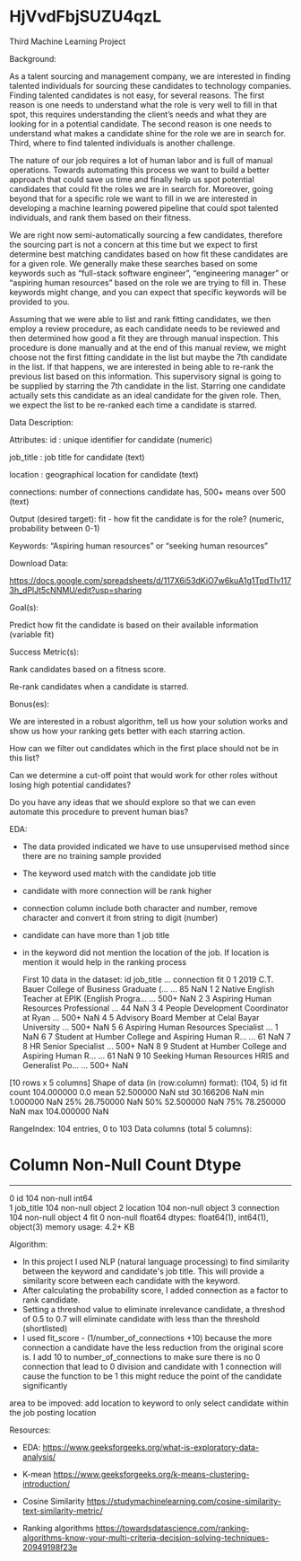 # HjVvdFbjSUZU4qzL
Third Machine Learning Project

Background:

As a talent sourcing and management company, we are interested in finding talented individuals for sourcing these candidates to technology companies. Finding talented candidates is not easy, for several reasons. The first reason is one needs to understand what the role is very well to fill in that spot, this requires understanding the client’s needs and what they are looking for in a potential candidate. The second reason is one needs to understand what makes a candidate shine for the role we are in search for. Third, where to find talented individuals is another challenge.

The nature of our job requires a lot of human labor and is full of manual operations. Towards automating this process we want to build a better approach that could save us time and finally help us spot potential candidates that could fit the roles we are in search for. Moreover, going beyond that for a specific role we want to fill in we are interested in developing a machine learning powered pipeline that could spot talented individuals, and rank them based on their fitness.

We are right now semi-automatically sourcing a few candidates, therefore the sourcing part is not a concern at this time but we expect to first determine best matching candidates based on how fit these candidates are for a given role. We generally make these searches based on some keywords such as “full-stack software engineer”, “engineering manager” or “aspiring human resources” based on the role we are trying to fill in. These keywords might change, and you can expect that specific keywords will be provided to you.

Assuming that we were able to list and rank fitting candidates, we then employ a review procedure, as each candidate needs to be reviewed and then determined how good a fit they are through manual inspection. This procedure is done manually and at the end of this manual review, we might choose not the first fitting candidate in the list but maybe the 7th candidate in the list. If that happens, we are interested in being able to re-rank the previous list based on this information. This supervisory signal is going to be supplied by starring the 7th candidate in the list. Starring one candidate actually sets this candidate as an ideal candidate for the given role. Then, we expect the list to be re-ranked each time a candidate is starred.

Data Description:

Attributes:
id : unique identifier for candidate (numeric)

job_title : job title for candidate (text)

location : geographical location for candidate (text)

connections: number of connections candidate has, 500+ means over 500 (text)

Output (desired target):
fit - how fit the candidate is for the role? (numeric, probability between 0-1)

Keywords: “Aspiring human resources” or “seeking human resources”

Download Data:

https://docs.google.com/spreadsheets/d/117X6i53dKiO7w6kuA1g1TpdTlv1173h_dPlJt5cNNMU/edit?usp=sharing

Goal(s):

Predict how fit the candidate is based on their available information (variable fit)

Success Metric(s):

Rank candidates based on a fitness score.

Re-rank candidates when a candidate is starred.

Bonus(es):

We are interested in a robust algorithm, tell us how your solution works and show us how your ranking gets better with each starring action.

How can we filter out candidates which in the first place should not be in this list?

Can we determine a cut-off point that would work for other roles without losing high potential candidates?

Do you have any ideas that we should explore so that we can even automate this procedure to prevent human bias?

EDA:
- The data provided indicated we have to use unsupervised method since there are no training sample provided
- The keyword used match with the candidate job title
- candidate with more connection will be rank higher
- connection column include both character and number, remove character and convert it from string to digit (number)
- candidate can have more than 1 job title
- in the keyword did not mention the location of the job. If location is mention it would help in the ranking process

  First 10 data in the dataset:
  id                                          job_title  ... connection fit
0   1  2019 C.T. Bauer College of Business Graduate (...  ...         85 NaN
1   2  Native English Teacher at EPIK (English Progra...  ...      500+  NaN
2   3              Aspiring Human Resources Professional  ...         44 NaN
3   4             People Development Coordinator at Ryan  ...      500+  NaN
4   5    Advisory Board Member at Celal Bayar University  ...      500+  NaN
5   6                Aspiring Human Resources Specialist  ...          1 NaN
6   7  Student at Humber College and Aspiring Human R...  ...         61 NaN
7   8                               HR Senior Specialist  ...      500+  NaN
8   9  Student at Humber College and Aspiring Human R...  ...         61 NaN
9  10  Seeking Human Resources HRIS and Generalist Po...  ...      500+  NaN

[10 rows x 5 columns]
Shape of data (in (row:column) format):  (104, 5)
               id  fit
count  104.000000  0.0
mean    52.500000  NaN
std     30.166206  NaN
min      1.000000  NaN
25%     26.750000  NaN
50%     52.500000  NaN
75%     78.250000  NaN
max    104.000000  NaN

RangeIndex: 104 entries, 0 to 103
Data columns (total 5 columns):
 #   Column      Non-Null Count  Dtype  
---  ------      --------------  -----  
 0   id          104 non-null    int64  
 1   job_title   104 non-null    object 
 2   location    104 non-null    object 
 3   connection  104 non-null    object 
 4   fit         0 non-null      float64
dtypes: float64(1), int64(1), object(3)
memory usage: 4.2+ KB


Algorithm:
- In this project I used NLP (natural language processing) to find similarity between
the keyword and candidate's job title. This will provide a similarity score between 
each candidate with the keyword.
- After calculating the probability score, I added connection as a factor to rank candidate.
- Setting a threshod value to eliminate inrelevance candidate, a threshod of 0.5 to 0.7 will eliminate candidate with less than the threshold (shortlisted)
- I used fit_score - (1/number_of_connections +10) because the more connection a candidate have the less reduction from the original score is. I add 10 to number_of_connections to make sure there is no 0 connection that lead to 0 division and candidate with 1 connection will cause the function to be 1 this might reduce the point of the candidate significantly

area to be impoved: add location to keyword to only select candidate within the job posting location


Resources:
- EDA:
  https://www.geeksforgeeks.org/what-is-exploratory-data-analysis/

- K-mean
  https://www.geeksforgeeks.org/k-means-clustering-introduction/

- Cosine Similarity
  https://studymachinelearning.com/cosine-similarity-text-similarity-metric/

- Ranking algorithms
  https://towardsdatascience.com/ranking-algorithms-know-your-multi-criteria-decision-solving-techniques-20949198f23e